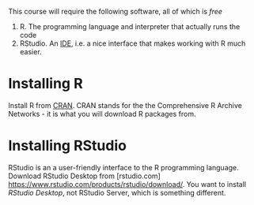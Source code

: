 <!--
.. title: Installing Software for this course
-->

This course will require the following software, all of which is *free*

1. R. The programming language and interpreter that actually runs the code
2. RStudio. An [IDE](https://en.wikipedia.org/wiki/Integrated_development_environment), i.e. a nice interface that makes working with R much easier.

# Installing R

Install R from [CRAN](https://cran.rstudio.com/). CRAN stands for the the Comprehensive R Archive Networks - it is what you will download R packages from.

# Installing RStudio

RStudio is an a user-friendly interface to the R programming language.
Download RStudio Desktop from [rstudio.com] <https://www.rstudio.com/products/rstudio/download/>. You want to install *RStudio Desktop*, not RStudio Server, which is something different.
